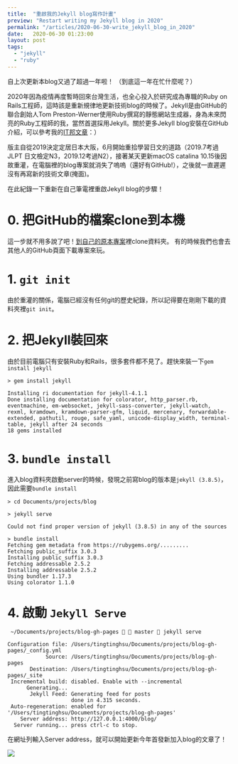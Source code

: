 ```yaml
---
title:  "重啟我的Jekyll blog寫作計畫"
preview: "Restart writing my Jekyll blog in 2020"
permalink: "/articles/2020-06-30-write_jekyll_blog_in_2020"
date:   2020-06-30 01:23:00
layout: post
tags: 
  - "jekyll"
  - "ruby"  
---
```


自上次更新本blog又過了超過一年啦！
（到底這一年在忙什麼呢？）

2020年因為疫情再度暫時回來台灣生活，也全心投入於研究成為專職的Ruby on Rails工程師，這時該是重新規律地更新技術blog的時候了。Jekyll是由GitHub的聯合創始人Tom Preston-Werner使用Ruby撰寫的靜態網站生成器，身為未來閃亮的Ruby工程師的我，當然首選採用Jekyll。關於更多Jekyll blog安裝在GitHub介紹，可以參考我的[IT邦文章](https://ithelp.ithome.com.tw/articles/10198964)：）

<!-- more -->

版主自從2019決定定居日本大阪，6月開始重拾學習日文的道路（2019.7考過JLPT 日文檢定N3，2019.12考過N2），接著某天更新macOS catalina 10.15後因故重灌，在電腦裡的blog專案就消失了嗚嗚（還好有GitHub!），之後就一直遲遲沒有再寫新的技術文章(掩面)。

在此紀錄一下重新在自己筆電裡重啟Jekyll blog的步驟！

# 0. 把GitHub的檔案clone到本機

這一步就不用多說了吧！[到自己的原本專案](https://github.com/tingtinghsu/blog)裡clone資料夾。
有的時候我們也會去其他人的GitHub頁面下載專案來玩。

# 1. `git init`

由於重灌的關係，電腦已經沒有任何git的歷史紀錄，所以記得要在剛剛下載的資料夾裡`git init`。

# 2. 把Jekyll裝回來

由於目前電腦只有安裝Ruby和Rails，很多套件都不見了。趕快來裝一下`gem install jekyll`

```
> gem install jekyll 

Installing ri documentation for jekyll-4.1.1
Done installing documentation for colorator, http_parser.rb, eventmachine, em-websocket, jekyll-sass-converter, jekyll-watch, rexml, kramdown, kramdown-parser-gfm, liquid, mercenary, forwardable-extended, pathutil, rouge, safe_yaml, unicode-display_width, terminal-table, jekyll after 24 seconds
18 gems installed

```

# 3. `bundle install`

進入blog資料夾啟動server的時候，發現之前寫blog的版本是`jekyll (3.8.5)`，因此需要`bundle install`

```
> cd Documents/projects/blog

> jekyll serve

Could not find proper version of jekyll (3.8.5) in any of the sources

> bundle install
Fetching gem metadata from https://rubygems.org/.........
Fetching public_suffix 3.0.3
Installing public_suffix 3.0.3
Fetching addressable 2.5.2
Installing addressable 2.5.2
Using bundler 1.17.3
Using colorator 1.1.0

```

# 4. 啟動 `Jekyll Serve`

```
 ~/Documents/projects/blog-gh-pages   master  jekyll serve  
 
Configuration file: /Users/tingtinghsu/Documents/projects/blog-gh-pages/_config.yml
            Source: /Users/tingtinghsu/Documents/projects/blog-gh-pages
       Destination: /Users/tingtinghsu/Documents/projects/blog-gh-pages/_site
 Incremental build: disabled. Enable with --incremental
      Generating... 
       Jekyll Feed: Generating feed for posts
                    done in 4.315 seconds.
 Auto-regeneration: enabled for '/Users/tingtinghsu/Documents/projects/blog-gh-pages'
    Server address: http://127.0.0.1:4000/blog/
  Server running... press ctrl-c to stop.
```

在網址列輸入Server address，就可以開始更新今年首發新加入blog的文章了！

![](https://i.imgur.com/OCwFs7Y.png)

